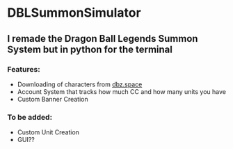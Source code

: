 # DBLSummonSimulator
## I remade the Dragon Ball Legends Summon System but in python for the terminal
### Features:
- Downloading of characters from [dbz.space](https://legends.dbz.space)
- Account System that tracks how much CC and how many units you have
- Custom Banner Creation
### To be added:
- Custom Unit Creation
- GUI??
